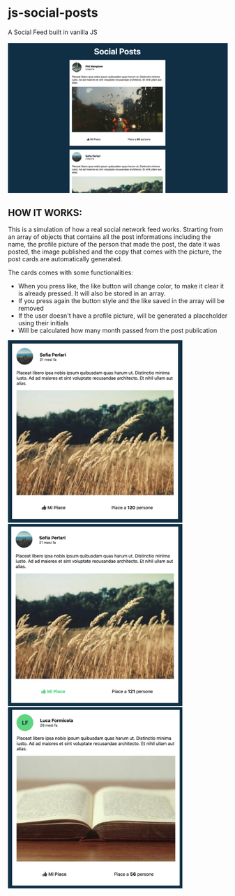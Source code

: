 # js-social-posts
A Social Feed built in vanilla JS <br><br>
<img src="screenshot.png" width="800px">

<h2><strong>HOW IT WORKS:</strong></h2>
This is a simulation of how a real social network feed works.
Strarting from an array of objects that contains all the post informations including the name, the profile picture of the person that made the post, the date it was posted, the image published and the copy that comes with the picture, the post cards are automatically generated.

The cards comes with some functionalities:
<ul>
<li> When you press like, the like button will change color, to make it clear it is already pressed. It will also be stored in an array.</li>
<li> If you press again the button style and the like saved in the array will be removed</li>
<li> If the user doesn't have a profile picture, will be generated a placeholder using their initials</li>
<li> Will be calculated how many month passed from the post publication</li>
</ul>

<img src="screen-1.png" width="400px"> <img src="screen-2.png" width="400px"> <img src="screen-3.png" width="400px">
<br>
<!-- <h3><strong>Have fun!</strong></h3> -->